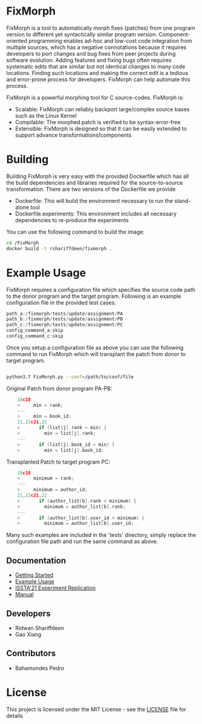 # FixMorph

FixMorph is a tool to automatically morph fixes (patches) from one program version to
different yet syntactically similar program version. Component-oriented programming
enables ad-hoc and low-cost code integration from multiple sources, which has a negative connotations because 
it requires developers to port changes and bug fixes from peer projects during software evolution. Adding features and
fixing bugs often requires systematic edits that are similar but not identical changes to many code locations. Finding 
such locations and making the correct edit is a tedious and error-prone process for developers. FixMorph can 
help automate this process. 

FixMorph is a powerful morphing tool for C source-codes. FixMorph is:

* Scalable: FixMorph can reliably backport large/complex source bases such as the Linux Kernel
* Compilable: The morphed patch is verified to be syntax-error-free
* Extensible: FixMorph is designed so that it can be easily extended to support advance transformations/components




# Building
Building FixMorph is very easy with the provided Dockerfile which has all the build dependencies and libraries required
for the source-to-source transformation. There are two versions of the Dockerfile we provide

* Dockerfile: This will build the environment necessary to run the stand-alone tool
* Dockerfile.experiments: This environment includes all necessary dependencies to re-produce the experiments

You can use the following command to build the image:

```bash
cd /FixMorph
docker build -t rshariffdeen/fixmorph .
```

# Example Usage
FixMorph requires a configuration file which specifies the source code path to the donor program and
the target program. Following is an example configuration file in the provided test cases.

```c
path_a:/fixmorph/tests/update/assignment/PA
path_b:/fixmorph/tests/update/assignment/PB
path_c:/fixmorph/tests/update/assignment/PC
config_command_a:skip
config_command_c:skip
```

Once you setup a configuration file as above you can use the following command to run FixMorph which will 
transplant the patch from donor to target program.

```bash

python3.7 FixMorph.py --conf=/path/to/conf/file
```

Original Patch from donor program PA-PB:
```c
    18c18
    <     min = rank;
    ---
    >     min = book_id;
    21,22c21,22
    <       if (list[j].rank < min) {
    <         min = list[j].rank;
    ---
    >       if (list[j].book_id < min) {
    >         min = list[j].book_id;
```

Transplanted  Patch to target program PC:

```c
    18c18
    <     minimum = rank;
    ---
    >     minimum = author_id;
    21,22c21,22
    <       if (author_list[b].rank < minimum) {
    <         minimum = author_list[b].rank;
    ---
    >       if (author_list[b].user_id < minimum) {
    >         minimum = author_list[b].user_id;
```
Many such examples are included in the 'tests' directory, simply replace the configuration file path and run the same
command as above. 


## Documentation ##

* [Getting Started](doc/GetStart.md)
* [Example Usage](doc/Examples.md)
* [ISSTA'21 Experiment Replication](experiments/ISSTA21/README.md)  
* [Manual](doc/Manual.md)


## Developers
* Ridwan Shariffdeen
* Gao Xiang

## Contributors
* Bahamondes Pedro

# License
This project is licensed under the MIT License - see the [LICENSE](LICENSE) file for details